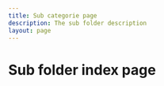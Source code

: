 ```yaml
---
title: Sub categorie page
description: The sub folder description
layout: page
---
```


# Sub folder index page